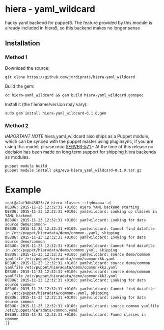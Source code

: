 # hiera - yaml_wildcard

hacky yaml backend for puppet3. The feature provided by this module is already included in hiera5, so this backend makes no longer sense

## Installation



### Method 1

Download the source:

```
git clone https://github.com/jordiprats/hiera-yaml_wildcard
```

Build the gem:

```
cd hiera-yaml_wildcard && gem build hiera-yaml_wildcard.gemspec
```

Install it (the filename/version may vary):

```
sudo gem install hiera-yaml_wildcard-0.1.0.gem
```

### Method 2

*IMPORTANT NOTE* hiera_yaml_wildcard also ships as a Puppet module, which can be synced with the puppet master using pluginsync, if you are using this model, please read [SERVER-571](https://tickets.puppetlabs.com/browse/SERVER-571) - At the time of this release no decision has been made on long term support for shipping hiera backends as modules.

```
puppet module build
puppet module install pkg/eyp-hiera_yaml_wildcard-0.1.0.tar.gz
```

Example
=======

```
root@a2af3db45023:/# hiera classes ::fqdn=aaa -d
DEBUG: 2015-11-23 12:32:31 +0100: Hiera YAML backend starting
DEBUG: 2015-11-23 12:32:31 +0100: yamlwildcard: Looking up classes in YAML backend
DEBUG: 2015-11-23 12:32:31 +0100: yamlwildcard: Looking for data source demo/common-
DEBUG: 2015-11-23 12:32:31 +0100: yamlwildcard: Cannot find datafile in /etc/puppet/hieradata/demo/common-.yaml, skipping
DEBUG: 2015-11-23 12:32:31 +0100: yamlwildcard: Looking for data source demo/common
DEBUG: 2015-11-23 12:32:31 +0100: yamlwildcard: Cannot find datafile in /etc/puppet/hieradata/demo/common.yaml, skipping
DEBUG: 2015-11-23 12:32:31 +0100: yamlwildcard: source demo/common yamlfile /etc/puppet/hieradata/demo/common/kk.yaml
DEBUG: 2015-11-23 12:32:31 +0100: yamlwildcard: source demo/common yamlfile /etc/puppet/hieradata/demo/common/kk2.yaml
DEBUG: 2015-11-23 12:32:31 +0100: yamlwildcard: source demo/common yamlfile /etc/puppet/hieradata/demo/common/kk3.yaml
DEBUG: 2015-11-23 12:32:31 +0100: yamlwildcard: Looking for data source common-
DEBUG: 2015-11-23 12:32:31 +0100: yamlwildcard: Cannot find datafile in /etc/puppet/hieradata/common-.yaml, skipping
DEBUG: 2015-11-23 12:32:31 +0100: yamlwildcard: Looking for data source common
DEBUG: 2015-11-23 12:32:31 +0100: yamlwildcard: source common yamlfile /etc/puppet/hieradata/common.yaml
DEBUG: 2015-11-23 12:32:31 +0100: yamlwildcard: Found classes in common
[]
```
